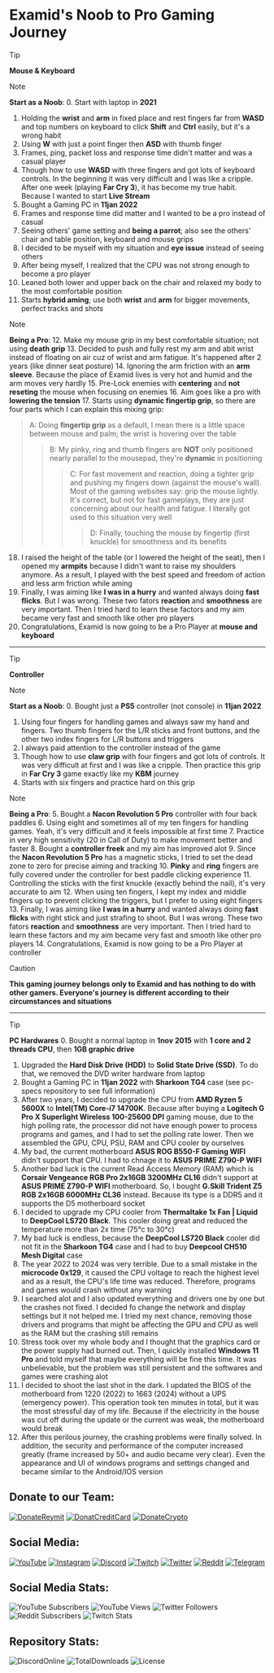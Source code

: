 # Examid's Noob to Pro Gaming Journey

> [!TIP]
**Mouse & Keyboard**

> [!NOTE]
**Start as a Noob**:
0. Start with laptop in **2021**
1. Holding the **wrist** and **arm** in fixed place and rest fingers far from **WASD** and top numbers on keyboard to click **Shift** and **Ctrl** easily, but it's a wrong habit
2. Using **W** with just a point finger then **ASD** with thumb finger
3. Frames, ping, packet loss and response time didn't matter and was a casual player
4. Though how to use **WASD** with three fingers and got lots of keyboard controls. In the beginning it was very difficult and I was like a cripple. After one week (playing **Far Cry 3**), it has become my true habit. Because I wanted to start **Live Stream**
5. Bought a Gaming PC in **11jan 2022**
6. Frames and response time did matter and I wanted to be a pro instead of casual
7. Seeing others' game setting and **being a parrot**; also see the others' chair and table position, keyboard and mouse grips
8. I decided to be myself with my situation and **eye issue** instead of seeing others
9. After being myself, I realized that the CPU was not strong enough to become a pro player
10. Leaned both lower and upper back on the chair and relaxed my body to the most comfortable position
11. Starts **hybrid aming**; use both **wrist** and **arm** for bigger movements, perfect tracks and shots

> [!NOTE]
**Being a Pro**:
12. Make my mouse grip in my best comfortable situation; not using **death grip**
13. Decided to push and fully rest my arm and abit wrist instead of floating on air cuz of wrist and arm fatigue. It's happened after 2 years (like dinner seat posture)
14. Ignoring the arm friction with an **arm sleeve**. Because the place of Examid lives is very hot and humid and the arm moves very hardly
15. Pre-Lock enemies with **centering** and **not reseting** the mouse when focusing on enemies
16. Aim goes like a pro with **lowering the tension**
17. Starts using **dynamic fingertip grip**, so there are four parts which I can explain this mixing grip:
> A: Doing **fingertip grip** as a default, I mean there is a little space between mouse and palm; the wrist is hovering over the table
>> B: My pinky, ring and thumb fingers are **NOT** only positioned nearly parallel to the mousepad, they're **dynamic** in positioning
>>> C: For fast movement and reaction, doing a tighter grip and pushing my fingers down (against the mouse's wall). Most of the gaming websites say: grip the mouse lightly. It's correct, but not for fast gameplays, they are just concerning about our health and fatigue. I literally got used to this situation very well
>>>> D: Finally, touching the mouse by fingertip (first knuckle) for smoothness and its benefits
18. I raised the height of the table (or I lowered the height of the seat), then I opened my **armpits** because I didn't want to raise my shoulders anymore. As a result, I played with the best speed and freedom of action and less arm friction while aming
19. Finally, I was aiming like **I was in a hurry** and wanted always doing **fast flicks**. But I was wrong. These two fators **reaction** and **smoothness** are very important. Then I tried hard to learn these factors and my aim became very fast and smooth like other pro players
20. Congratulations, Examid is now going to be a Pro Player at **mouse and keyboard**

---

> [!TIP]
**Controller**

> [!NOTE]
**Start as a Noob**:
0. Bought just a **PS5** controller (not console) in **11jan 2022**
1. Using four fingers for handling games and always saw my hand and fingers. Two thumb fingers for the L/R sticks and front buttons, and the other two index fingers for L/R buttons and triggers
2. I always paid attention to the controller instead of the game
3. Though how to use **claw grip** with four fingers and got lots of controls. It was very difficult at first and I was like a cripple. Then practice this grip in **Far Cry 3** game exactly like my **KBM** journey
4. Starts with six fingers and practice hard on this grip

> [!NOTE]
**Being a Pro**:
5. Bought a **Nacon Revolution 5 Pro** controller with four back paddles
6. Using eight and sometimes all of my ten fingers for handling games. Yeah, it's very difficult and it feels impossible at first time
7. Practice in very high sensitivity (20 in Call of Duty) to make movement better and faster
8. Bought a **controller freek** and my aim has improved alot
9. Since the **Nacon Revolution 5 Pro** has a magnetic sticks, I tried to set the dead zone to zero for precise aiming and tracking
10. **Pinky** and **ring** fingers are fully covered under the controller for best paddle clicking experience
11. Controlling the sticks with the first knuckle (exactly behind the nail), it's very accurate to aim
12. When using ten fingers, I kept my index and middle fingers up to prevent clicking the triggers, but I prefer to using eight fingers
13. Finally, I was aiming like **I was in a hurry** and wanted always doing **fast flicks** with right stick and just strafing to shoot. But I was wrong. These two fators **reaction** and **smoothness** are very important. Then I tried hard to learn these factors and my aim became very fast and smooth like other pro players
14. Congratulations, Examid is now going to be a Pro Player at controller

> [!CAUTION]
**This gaming journey belongs only to Examid and has nothing to do with other gamers. Everyone's journey is different according to their circumstances and situations**

---

> [!TIP]
**PC Hardwares**
0. Bought a normal laptop in **1nov 2015** with **1 core and 2 threads CPU**, then **1GB graphic drive**
1. Upgraded the **Hard Disk Drive (HDD)** to **Solid State Drive (SSD)**. To do that, we removed the DVD writer hardware from laptop
2. Bought a Gaming PC in **11jan 2022** with **Sharkoon TG4** case (see pc-specs repository to see full information)
3. After two years, I decided to upgrade the CPU from **AMD Ryzen 5 5600X** to **Intel(TM) Core-i7 14700K**. Because after buying a **Logitech G Pro X Superlight Wireless 100-25600 DPI** gaming mouse, due to the high polling rate, the processor did not have enough power to process programs and games, and I had to set the polling rate lower. Then we assembled the GPU, CPU, PSU, RAM and CPU cooler by ourselves
4. My bad, the current motherboard **ASUS ROG B550-F Gaming WIFI** didn't support that CPU. I had to chnage it to **ASUS PRIME Z790-P WIFI**
5. Another bad luck is the current Read Access Memory (RAM) which is **Corsair Vengeance RGB Pro 2x16GB 3200MHz CL16** didn't support at **ASUS PRIME Z790-P WIFI** motherboard. So, I bought **G.Skill Trident Z5 RGB 2x16GB 6000MHz CL36** instead. Because its type is a DDR5 and it supports the D5 motherboard socket
6. I decided to upgrade my CPU cooler from **Thermaltake 1x Fan | Liquid** to **DeepCool LS720 Black**. This cooler doing great and reduced the temperature more than 2x time (75°c to 30°c)
7. My bad luck is endless, because the **DeepCool LS720 Black** cooler did not fit in the **Sharkoon TG4** case and I had to buy **Deepcool CH510 Mesh Digital** case
8. The year 2022 to 2024 was very terrible. Due to a small mistake in the **microcode 0x129**, it caused the CPU voltage to reach the highest level and as a result, the CPU's life time was reduced. Therefore, programs and games would crash without any warning
9. I searched alot and I also updated everything and drivers one by one but the crashes not fixed. I decided fo change the network and display settings but it not helped me. I tried my next chance, removing those drivers and programs that might be affecting the GPU and CPU as well as the RAM but the crashing still remains
10. Stress took over my whole body and I thought that the graphics card or the power supply had burned out. Then, I quickly installed **Windows 11 Pro** and told myself that maybe everything will be fine this time. It was unbelievable, but the problem was still persistent and the softwares and games were crashing alot
11. I decided to shoot the last shot in the dark. I updated the BIOS of the motherboard from 1220 (2022) to 1663 (2024) without a UPS (emergency power). This operation took ten minutes in total, but it was the most stressful day of my life. Because if the electricity in the house was cut off during the update or the current was weak, the motherboard would break
12. After this perilous journey, the crashing problems were finally solved. In addition, the security and performance of the computer increased greatly (frame increased by 50+ and audio became very clear). Even the appearance and UI of windows programs and settings changed and became similar to the Android/IOS version

## Donate to our Team:
[![DonateReymit](https://img.shields.io/badge/Donate-Reymit-purple)](https://reymit.ir/examid6540)
[![DonatCreditCard](https://img.shields.io/badge/Donate-CreditCard-blue.svg)](https://reymit.ir/examid6540?int)
[![DonateCrypto](https://img.shields.io/badge/Donate-Crypto-orange.svg)](https://reymit.ir/examid6540?crypto)

## Social Media:
[![YouTube](https://img.shields.io/badge/YouTube-%23FF0000.svg?style=for-the-badge&logo=YouTube&logoColor=white)](https://www.youtube.com/c/Examid6540)
[![Instagram](https://img.shields.io/badge/Instagram-%23E4405F.svg?style=for-the-badge&logo=Instagram&logoColor=white)](https://www.instagram.com/examid6540)
[![Discord](https://img.shields.io/badge/%3CExamid%3E-%237289DA.svg?style=for-the-badge&logo=discord&logoColor=white)](https://discord.com/invite/yEhhndhFHW)
[![Twitch](https://img.shields.io/badge/Twitch-%239146FF.svg?style=for-the-badge&logo=Twitch&logoColor=white)](https://www.twitch.tv/examid6540)
[![Twitter](https://img.shields.io/badge/Twitter-%231DA1F2.svg?style=for-the-badge&logo=Twitter&logoColor=white)](https://twitter.com/examid6540)
[![Reddit](https://img.shields.io/badge/Reddit-FF4500?style=for-the-badge&logo=reddit&logoColor=white)](https://www.reddit.com/user/examid6540)
[![Telegram](https://img.shields.io/badge/Telegram-2CA5E0?style=for-the-badge&logo=telegram&logoColor=white)](https://t.me/examid6540)

## Social Media Stats:
![YouTube Subscribers](https://img.shields.io/youtube/channel/subscribers/UCKER67LXWVGR3MJJ0vIXFVA?label=YouTube%20Subscribers&style=for-the-badge)
![YouTube Views](https://img.shields.io/youtube/channel/views/UCKER67LXWVGR3MJJ0vIXFVA?label=YouTube%20Views&style=for-the-badge)
![Twitter Followers](https://img.shields.io/twitter/follow/examid6540?color=blue&label=Twitter%20Followers&style=for-the-badge)
![Reddit Subscribers](https://img.shields.io/reddit/subreddit-subscribers/examid6540?color=orange&label=Reddit%20Subscribers&style=for-the-badge)
![Twitch Stats](https://img.shields.io/twitch/status/examid6540?color=purple&style=for-the-badge)

## Repository Stats:
![DiscordOnline](https://img.shields.io/discord/852100868303749130?color=purple&label=discord%20chat)
![TotalDownloads](https://img.shields.io/github/downloads/Hamidalavi/CSS-step-by-step/total)
![License](https://img.shields.io/badge/license-EXB-orange)

